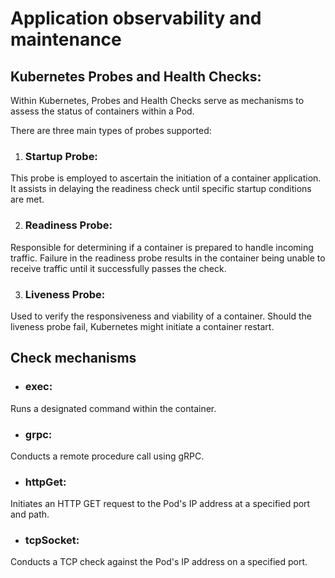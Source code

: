 # Application observability and maintenance

## Kubernetes Probes and Health Checks:

Within Kubernetes, Probes and Health Checks serve as mechanisms to assess the status of containers within a Pod.

There are three main types of probes supported:

1. ### Startup Probe:
This probe is employed to ascertain the initiation of a container application. It assists in delaying the readiness check until specific startup conditions are met.

2. ### Readiness Probe:
Responsible for determining if a container is prepared to handle incoming traffic. Failure in the readiness probe results in the container being unable to receive traffic until it successfully passes the check.

3. ### Liveness Probe:
Used to verify the responsiveness and viability of a container. Should the liveness probe fail, Kubernetes might initiate a container restart.

## Check mechanisms

* ### exec:
Runs a designated command within the container.

* ### grpc:
Conducts a remote procedure call using gRPC.

* ### httpGet:
Initiates an HTTP GET request to the Pod's IP address at a specified port and path.

* ### tcpSocket:
Conducts a TCP check against the Pod's IP address on a specified port.
	
